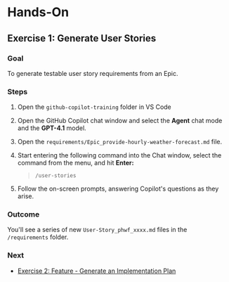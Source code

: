 # Hands-On

## Exercise 1: Generate User Stories

### **Goal**

To generate testable user story requirements from an Epic.

### **Steps**

1. Open the `github-copilot-training` folder in VS Code 

2. Open the GitHub Copilot chat window and select the **Agent** chat mode and the **GPT-4.1** model.  

3. Open the `requirements/Epic_provide-hourly-weather-forecast.md` file.

4. Start entering the following command into the Chat window, select the command from the menu, and hit **Enter:**  
   > `/user-stories`

5. Follow the on-screen prompts, answering Copilot's questions as they arise.

### **Outcome**

You'll see a series of new `User-Story_phwf_xxxx.md` files in the `/requirements` folder.

### **Next**

* [Exercise 2: Feature - Generate an Implementation Plan](exercise-2_generate-implementation-plan.md)

